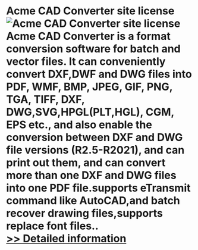 # Acme CAD Converter site license<br />![Acme CAD Converter site license](https://mycommerce.akamaized.net/api/pimages/P300131174/BIG/300131174.GIF)<br />Acme CAD Converter is a format conversion software for batch and vector files. It can conveniently convert DXF,DWF and DWG files into PDF, WMF, BMP, JPEG, GIF, PNG, TGA, TIFF, DXF, DWG,SVG,HPGL(PLT,HGL), CGM, EPS etc., and also enable the conversion between DXF and DWG file versions (R2.5-R2021), and can print out them, and can convert more than one DXF and DWG files into one PDF file.supports eTransmit command like AutoCAD,and batch recover drawing files,supports replace font files..<br />[>> Detailed information](https://secure.shareit.com/shareit/product.html?productid=300131174&affiliateid=200057808)